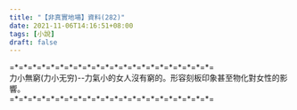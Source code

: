 ```yaml
---
title: "【非真實地場】資料(282)"
date: 2021-11-06T14:16:51+08:00
tags: [小說]
draft: false
---
```


=\*=\*=\*=\*=\*=\*=\*=\*=\*=\*=\*=\*=\*=\*=\*=\*=\*=\*=\*=\*=\*=\*=  
力小無窮(力小无穷)--力氣小的女人沒有窮的。形容刻板印象甚至物化對女性的影響。           
=\*=\*=\*=\*=\*=\*=\*=\*=\*=\*=\*=\*=\*=\*=\*=\*=\*=\*=\*=\*=\*=\*=  